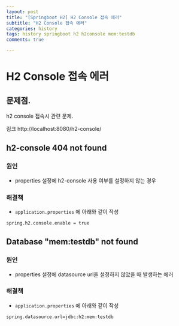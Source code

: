```yaml
---
layout: post
title: "[Springboot H2] H2 Console 접속 에러"
subtitle: "H2 Console 접속 에러"
categories: history
tags: history springboot h2 h2console mem:testdb
comments: true

---
```


# H2 Console 접속 에러

## 문제점.

h2 console 접속시 관련 문제.

링크 http://localhost:8080/h2-console/



## h2-console 404 not found

### 원인

- properties 설정에 h2-console 사용 여부를 설정하지 않는 경우


### 해결책

- `application.properties` 에 아래와 같이 작성

```xml
spring.h2.console.enable = true
```

## Database "mem:testdb" not found

### 원인

- properties 설정에 datasource url을 설정하지 않았을 때 발생하는 에러

### 해결책

- `application.properties` 에 아래와 같이 작성

```xml
spring.datasource.url=jdbc:h2:mem:testdb
```

